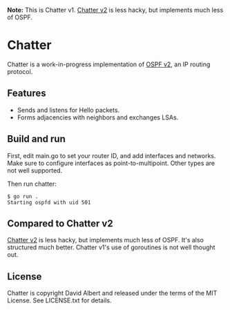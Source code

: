 **Note:** This is Chatter v1. [Chatter v2](https://github.com/davidbalbert/chatter) is less hacky, but implements much less of OSPF.

# Chatter

Chatter is a work-in-progress implementation of [OSPF v2](https://www.rfc-editor.org/rfc/rfc2328), an IP routing protocol. 

## Features

- Sends and listens for Hello packets.
- Forms adjacencies with neighbors and exchanges LSAs.

## Build and run

First, edit main.go to set your router ID, and add interfaces and networks. Make sure to configure interfaces as point-to-multipoint. Other types are not well supported.

Then run chatter:

```
$ go run .
Starting ospfd with uid 501
```

## Compared to Chatter v2

[Chatter v2](https://github.com/davidbalbert/chatter) is less hacky, but implements much less of OSPF. It's also structured much better. Chatter v1's use of goroutines is not well thought out.


## License

Chatter is copyright David Albert and released under the terms of the MIT License. See LICENSE.txt for details.

